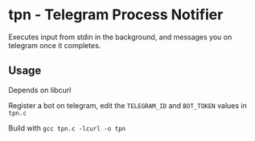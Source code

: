 # tpn - Telegram Process Notifier

Executes input from stdin in the background, and messages you on telegram once it completes.

## Usage
Depends on libcurl

Register a bot on telegram, edit the `TELEGRAM_ID` and `BOT_TOKEN` values in `tpn.c`

Build with `gcc tpn.c -lcurl -o tpn`
